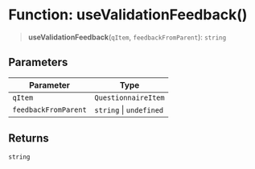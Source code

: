 # Function: useValidationFeedback()

> **useValidationFeedback**(`qItem`, `feedbackFromParent`): `string`

## Parameters

| Parameter | Type |
| ------ | ------ |
| `qItem` | `QuestionnaireItem` |
| `feedbackFromParent` | `string` \| `undefined` |

## Returns

`string`
